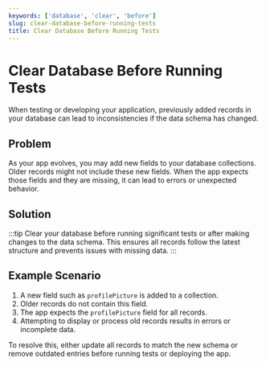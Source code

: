 ```yaml
---
keywords: ['database', 'clear', 'before']
slug: clear-database-before-running-tests
title: Clear Database Before Running Tests
---
```


# Clear Database Before Running Tests

When testing or developing your application, previously added records in your database can lead to inconsistencies if the data schema has changed.

## Problem

As your app evolves, you may add new fields to your database collections. Older records might not include these new fields. When the app expects those fields and they are missing, it can lead to errors or unexpected behavior.

## Solution

:::tip
Clear your database before running significant tests or after making changes to the data schema. This ensures all records follow the latest structure and prevents issues with missing data.
:::

## Example Scenario

1. A new field such as `profilePicture` is added to a collection.
2. Older records do not contain this field.
3. The app expects the `profilePicture` field for all records.
4. Attempting to display or process old records results in errors or incomplete data.

To resolve this, either update all records to match the new schema or remove outdated entries before running tests or deploying the app.
